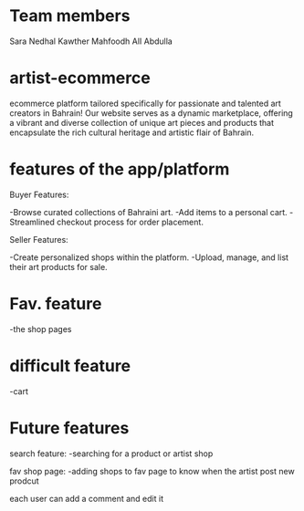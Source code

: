 # Team members 
Sara Nedhal
Kawther Mahfoodh
AlI Abdulla


# artist-ecommerce
ecommerce platform tailored specifically for passionate and talented art creators in Bahrain! Our website serves as a dynamic marketplace, offering a vibrant and diverse collection of unique art pieces and products that encapsulate the rich cultural heritage and artistic flair of Bahrain.


# features of the app/platform 
Buyer Features:

-Browse curated collections of Bahraini art.
-Add items to a personal cart.
-Streamlined checkout process for order placement.


Seller Features:

-Create personalized shops within the platform.
-Upload, manage, and list their art products for sale.



# Fav. feature 
-the shop pages  
# difficult feature

-cart 

# Future features

search feature: 
-searching for a product or artist shop 

fav shop page:
-adding shops to fav page to know when the artist post new prodcut 

each user can add a comment and edit it

